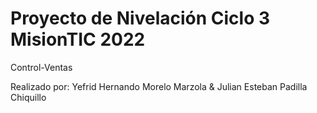 # Proyecto de Nivelación Ciclo 3 MisionTIC 2022 

Control-Ventas

Realizado por:
Yefrid Hernando Morelo Marzola
&
Julian Esteban Padilla Chiquillo


